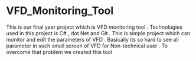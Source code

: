 # VFD_Monitoring_Tool
This is our final year project  which is VFD monitoring tool . Technologies used in this project is C# , dot Net and Git . This is simple project which can monitor and edit the parameters of VFD . Basically its so hard to see all parameter in such small screen of VFD for Non-technical user . To overcome that problem we created this tool
